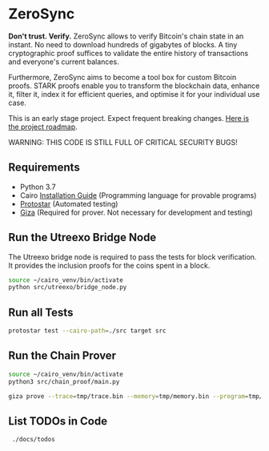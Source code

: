 # ZeroSync

**Don't trust. Verify.** ZeroSync allows to verify Bitcoin's chain state in an instant. No need to download hundreds of gigabytes of blocks. A tiny cryptographic proof suffices to validate the entire history of transactions and everyone's current balances.


Furthermore, ZeroSync aims to become a tool box for custom Bitcoin proofs. STARK proofs enable you to transform the blockchain data, enhance it, filter it, index it for efficient queries, and optimise it for your individual use case.

This is an early stage project. Expect frequent breaking changes. [Here is the project roadmap](roadmap.md).

WARNING: THIS CODE IS STILL FULL OF CRITICAL SECURITY BUGS!

## Requirements
- Python 3.7
- Cairo [Installation Guide](https://www.cairo-lang.org/docs/quickstart.html) (Programming language for provable programs)
- [Protostar](https://docs.swmansion.com/protostar/docs/tutorials/installation) (Automated testing)
- [Giza](https://github.com/maxgillett/giza) (Required for prover. Not necessary for development and testing)


## Run the Utreexo Bridge Node
The Utreexo bridge node is required to pass the tests for block verification. It provides the inclusion proofs for the coins spent in a block.

```sh
source ~/cairo_venv/bin/activate
python src/utreexo/bridge_node.py
```


## Run all Tests
```sh
protostar test --cairo-path=./src target src
```



## Run the Chain Prover
```sh
source ~/cairo_venv/bin/activate
python3 src/chain_proof/main.py
```

```sh
giza prove --trace=tmp/trace.bin --memory=tmp/memory.bin --program=tmp/program.json --output=tmp/proof.bin --num-outputs=50
```

## List TODOs in Code
```sh
 ./docs/todos
```


